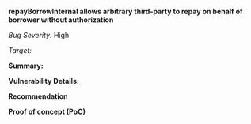 **repayBorrowInternal allows arbitrary third-party to repay on behalf of borrower without authorization**

_Bug Severity:_ High 

_Target:_


**Summary:**



**Vulnerability Details:**



**Recommendation**


**Proof of concept (PoC)**